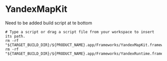 # YandexMapKit

Need to be added build script at te bottom

```
# Type a script or drag a script file from your workspace to insert its path.
rm -rf "${TARGET_BUILD_DIR}/${PRODUCT_NAME}.app/Frameworks/YandexMapKit.framework"
rm -rf "${TARGET_BUILD_DIR}/${PRODUCT_NAME}.app/Frameworks/YandexRuntime.framework"
```
